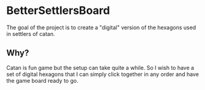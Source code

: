 # BetterSettlersBoard
The goal of the project is to create a "digital" version of the hexagons used in settlers of catan. 

## Why?
Catan is fun game but the setup can take quite a while. So I wish to have a set of digital hexagons
that I can simply click together in any order and have the game board ready to go.

